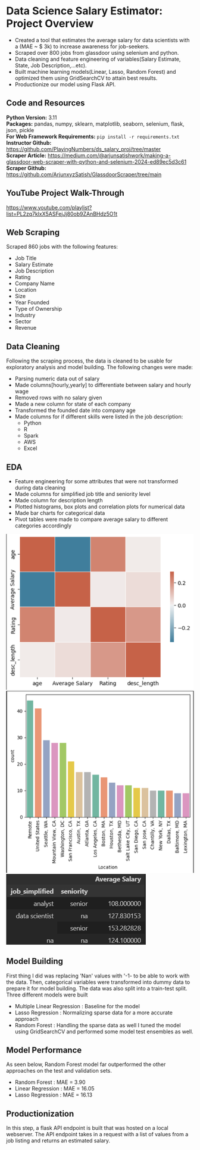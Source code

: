 # Data Science Salary Estimator: Project Overview
* Created a tool that estimates the average salary for data scientists with a (MAE ~ $ 3k) to increase awareness for job-seekers.
* Scraped over 800 jobs from glassdoor using selenium and python.
* Data cleaning and feature engineering of variables(Salary Estimate, State, Job Description,...etc).
* Built machine learning models(Linear, Lasso, Random Forest) and optimized them using GridSearchCV to attain best results.
* Productionize our model using Flask API.

## Code and Resources
**Python Version:** 3.11                                                                                                                                                                                                                         
**Packages:** pandas, numpy, sklearn, matplotlib, seaborn, selenium, flask, json, pickle                                                                                                                                                         
**For Web Framework Requirements:** ```pip install -r requirements.txt```                                                                                                                                                                        
**Instructor Github:** https://github.com/PlayingNumbers/ds_salary_proj/tree/master                                                                                                                                                             
**Scraper Article:** https://medium.com/@arjunsatishwork/making-a-glassdoor-web-scraper-with-python-and-selenium-2024-ed89ec5d3c61                                                                                                               
**Scraper Github:** https://github.com/ArjunxyzSatish/GlassdoorScraper/tree/main

## YouTube Project Walk-Through
https://www.youtube.com/playlist?list=PL2zq7klxX5ASFejJj80ob9ZAnBHdz5O1t                                                                                                                                                                 

## Web Scraping
Scraped 860 jobs with the following features:
* Job Title
* Salary Estimate
* Job Description
* Rating
* Company Name
* Location
* Size
* Year Founded
* Type of Ownership
* Industry
* Sector
* Revenue

## Data Cleaning
Following the scraping process, the data is cleaned to be usable for exploratory analysis and model building. The following changes were made:
* Parsing numeric data out of salary
* Made columns[hourly,yearly] to differentiate between salary and hourly wage
* Removed rows with no salary given
* Made a new column for state of each company
* Transformed the founded date into company age
* Made columns for if different skills were listed in the job description:
   * Python
   * R
   * Spark
   * AWS
   * Excel

## EDA
* Feature engineering for some attributes that were not transformed during data cleaning
 * Made columns for simplified job title and seniority level
 * Made column for description length
* Plotted histograms, box plots and correlation plots for numerical data
* Made bar charts for categorical data
* Pivot tables were made to compare average salary to different categories accordingly

![alt text](https://github.com/amrshadyy/ds_salary_project/blob/master/Correlation_Plot.png)
![alt text](https://github.com/amrshadyy/ds_salary_project/blob/master/BarChart.png)
![alt text](https://github.com/amrshadyy/ds_salary_project/blob/master/Pivot_Table.png)

## Model Building
First thing I did was replacing 'Nan' values with '-1- to be able to work with the data. Then, categorical variables were transformed into dummy data to prepare it for model building. The data was also split into a train-test split.
Three different models were built 
* Multiple Linear Regression : Baseline for the model
* Lasso Regression : Normalizing sparse data for a more accurate approach
* Random Forest : Handling the sparse data as well
I tuned the model using GridSearchCV and performed some model test ensembles as well.

## Model Performance
As seen below, Random Forest model far outperformed the other approaches on the test and validation sets.
* Random Forest : MAE = 3.90
* Linear Regression : MAE = 16.05
* Lasso Regression : MAE = 16.13

## Productionization
In this step, a flask API endpoint is built that was hosted on a local webserver. The API endpoint takes in a request with a list of values from a job listing and returns an estimated salary.

 






